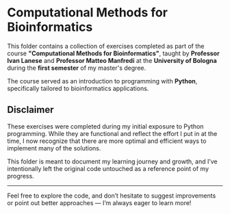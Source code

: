 # Computational Methods for Bioinformatics

This folder contains a collection of exercises completed as part of the course **"Computational Methods for Bioinformatics"**, taught by **Professor Ivan Lanese** and **Professor Matteo Manfredi** at the **University of Bologna** during the **first semester** of my master's degree.

The course served as an introduction to programming with **Python**, specifically tailored to bioinformatics applications. 


## Disclaimer

These exercises were completed during my initial exposure to Python programming. While they are functional and reflect the effort I put in at the time, I now recognize that there are more optimal and efficient ways to implement many of the solutions.

This folder is meant to document my learning journey and growth, and I’ve intentionally left the original code untouched as a reference point of my progress.

---

Feel free to explore the code, and don’t hesitate to suggest improvements or point out better approaches — I’m always eager to learn more!
